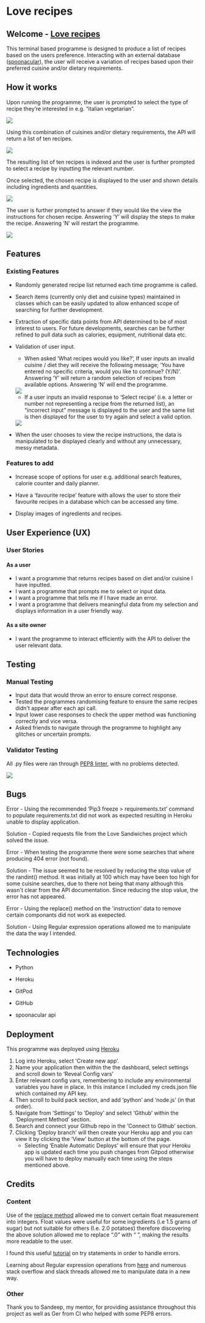 # Love recipes

## Welcome - [Love recipes](https://github.com/jamitag/Love-Recipes)
This terminal based programme is designed to produce a list of recipes based on the users preference. Interacting with an external database ([spoonacular](https://spoonacular.com/)), the user will receive a variation of recipes based upon their preferred cuisine and/or dietary requirements.


## How it works

Upon running the programme, the user is prompted to select the type of recipe they’re interested in e.g. “italian vegetarian”.

<img src="assets/images/whatrecipe.png">

Using this combination of cuisines and/or dietary requirements, the API will return a list of ten recipes.

<img src="assets/images/listrecipes.png">

The resulting list of ten recipes is indexed and the user is further prompted to select a recipe by inputting the relevant number.

Once selected, the chosen recipe is displayed to the user and shown details including ingredients and quantities.

<img src="assets/images/ingredients.png">

The user is further prompted to answer if they would like the view the instructions for chosen recipe. Answering ‘Y’ will display the steps to make the recipe. Answering ’N’ will restart the programme.

<img src="assets/images/instructions.png">

## Features

### Existing Features

- Randomly generated recipe list returned each time programme is called.

- Search items (currently only diet and cuisine types) maintained in classes which can be easily updated to allow enhanced scope of searching for further development.

- Extraction of specific data points from API determined to be of most interest to users. For future developments, searches can be further refined to pull data such as calories, equipment, nutritional data etc.

- Validation of user input.
	- When asked ‘What recipes would you like?’, If user inputs an invalid cuisine / diet they will receive the following message; ‘You have entered no specific criteria, would you like to continue? (Y/N)’. Answering ‘Y’ will return a random selection of recipes from available options. Answering ’N’ will end the programme.

    <img src="assets/images/invalidresponse.png">

	- If a user inputs an invalid response to ‘Select recipe’ (i.e. a letter or number not representing a recipe from the returned list), an “incorrect input” message is displayed to the user and the same list is then displayed for the user to try again and select a valid option.

    <img src="assets/images/incorrectinput.png">

- When the user chooses to view the recipe instructions, the data is manipulated to be displayed clearly and without any unnecessary, messy metadata.


### Features to add

- Increase scope of options for user e.g. additional search features, calorie counter and daily planner.

- Have a ‘favourite recipe’ feature with allows the user to store their favourite recipes in a database which can be accessed any time.

- Display images of ingredients and recipes.


## User Experience (UX)

### User Stories

#### As a user

- I want a programme that returns recipes based on diet and/or cuisine I have inputted.
- I want a programme that prompts me to select or input data.
- I want a programme that tells me if I have made an error.
- I want a programme that delivers meaningful data from my selection and displays information in a user friendly way.

#### As a site owner

- I want the programme to interact efficiently with the API to deliver the user relevant data.

## Testing

### Manual Testing
- Input data that would throw an error to ensure correct response.
- Tested the programmes randomising feature to ensure the same recipes didn't appear after each api call.
- Input lower case responses to check the upper method was functioning correctly and vice versa.
- Asked friends to navigate through the programme to highlight any glitches or uncertain prompts.

### Validator Testing

All .py files were ran through <a href="http://pep8online.com">PEP8 linter</a>, with no problems detected.

<img src="assets/images/pep8valid.png">

## Bugs

Error - Using the recommended ‘Pip3 freeze > requirements.txt’ command to populate requirements.txt did not work as expected resulting in Heroku unable to display application.

Solution - Copied requests file from the Love Sandwiches project which solved the issue.

Error - When testing the programme there were some searches that where producing 404 error (not found).

Solution - The issue seemed to be resolved by reducing the stop value of the randint() method. It was initially at 100 which may have been too high for some cuisine searches, due to there not being that many although this wasn't clear from the API documentation. Since reducing the stop value, the error has not appeared.

Error - Using the replace() method on the 'instruction' data to remove certain componants did not work as exepected.

Solution - Using Regular expression operations allowed me to manipulate the data the way I intended.

## Technologies

- Python

- Heroku

- GitPod

- GitHub

- spoonacular api

## Deployment

This programme was deployed using [Heroku](https://heroku.com/)

1. Log into Heroku, select 'Create new app’.
2. Name your application then within the the dashboard, select settings and scroll down to ‘Reveal Config vars’
3. Enter relevant config vars, remembering to include any environmental variables you have in place. In this instance I included my creds.json file which contained my API key.
4. Then scroll to build pack section, and add ‘python’ and ‘node.js’ (in that order).
5. Navigate from ‘Settings’ to ‘Deploy’ and select ‘Github’ within the ‘Deployment Method’ section.
6. Search and connect your Github repo in the ‘Connect to Github’ section.
7. Clicking ‘Deploy branch’ will then create your Heroku app and you can view it by clicking the ‘View’ button at the bottom of the page.
	- Selecting ‘Enable Automatic Deploys’ will ensure that your Heroku app is updated each time you push changes from Gitpod otherwise you will have to deploy manually each time using the steps mentioned above.


## Credits

### Content

Use of the [replace method](https://www.programiz.com/python-programming/methods/string/replace) allowed me to convert certain float measurement into integers. Float values were useful for some ingredients (i.e 1.5 grams of sugar) but not suitable for others (I.e. 2.0 potatoes) therefore discovering the above solution allowed me to replace “.0” with “ ”, making the results more readable to the user.

I found this useful [tutorial](https://www.programiz.com/python-programming/exception-handling) on try statements in order to handle errors.

Learning about Regular expression operations from [here](https://docs.python.org/3/library/re.html) and numerous stack overflow and slack threads allowed me to manipulate data in a new way.

### Other

Thank you to Sandeep, my mentor, for providing assistance throughout this project as well as Ger from CI who helped with some PEP8 errors.
